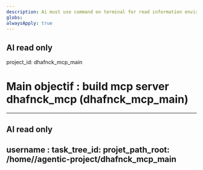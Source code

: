 ```yaml
---
description: Ai must use command on terminal for read information environment working
globs: 
alwaysApply: true
---
```

## AI read only
project_id: dhafnck_mcp_main
# Main objectif : build mcp server dhafnck_mcp (dhafnck_mcp_main)

---
## AI read only

username : <use command whoami for see username>
task_tree_id: <use command git for see git branch active>
projet_path_root: /home/<username>/agentic-project/dhafnck_mcp_main
---





